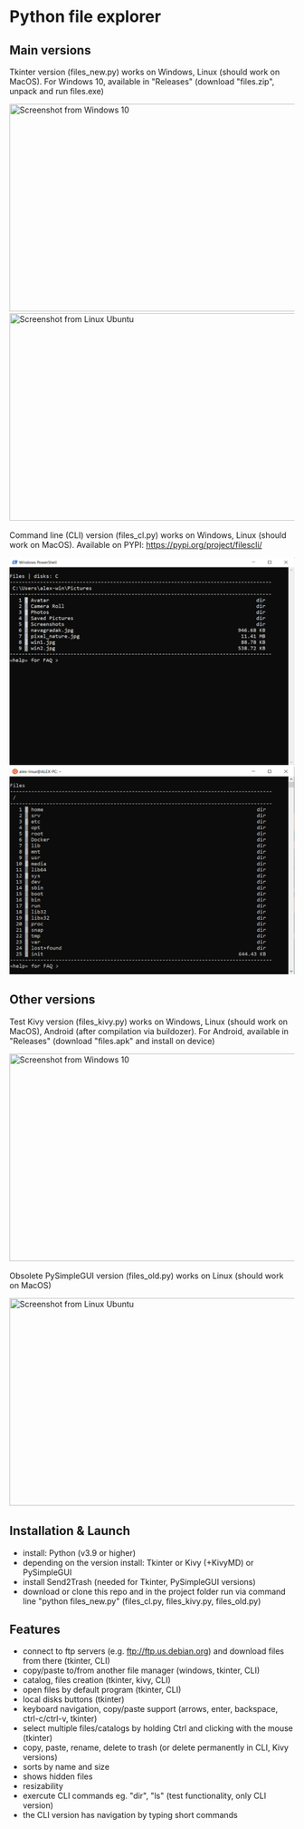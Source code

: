 # Python file explorer

## Main versions

Tkinter version (files_new.py) works on Windows, Linux (should work on MacOS).
For Windows 10, available in "Releases" (download "files.zip", unpack and run files.exe)

<img title="Screenshot from Windows 10" src="https://github.com/lestec-al/files/raw/main/data/pic_new_win.png" width="541" height="366"/>
<img title="Screenshot from Linux Ubuntu" src="https://github.com/lestec-al/files/raw/main/data/pic_new_linux.png" width="541" height="366"/>

Command line (CLI) version (files_cl.py) works on Windows, Linux (should work on MacOS).
Available on PYPI: https://pypi.org/project/filescli/

<img title="Screenshot from Windows 10" src="https://github.com/lestec-al/files/raw/main/data/pic_cl_win.png" width="541" height="366"/>
<img title="Screenshot from Linux (WSL)" src="https://github.com/lestec-al/files/raw/main/data/pic_cl_linux.png" width="541" height="366"/>

## Other versions

Test Kivy version (files_kivy.py) works on Windows, Linux (should work on MacOS), Android (after compilation via buildozer).
For Android, available in "Releases" (download "files.apk" and install on device)

<img title="Screenshot from Windows 10" src="https://github.com/lestec-al/files/raw/main/data/pic_kivy_win.png" width="541" height="366"/>

Obsolete PySimpleGUI version (files_old.py) works on Linux (should work on MacOS)

<img title="Screenshot from Linux Ubuntu" src="https://github.com/lestec-al/files/raw/main/data/pic_old_linux.png" width="541" height="366"/>


## Installation & Launch
- install: Python (v3.9 or higher)
- depending on the version install: Tkinter or Kivy (+KivyMD) or PySimpleGUI
- install Send2Trash (needed for Tkinter, PySimpleGUI versions)
- download or clone this repo and in the project folder run via command line "python files_new.py" (files_cl.py, files_kivy.py, files_old.py)


## Features
- connect to ftp servers (e.g. ftp://ftp.us.debian.org) and download files from there (tkinter, CLI)
- copy/paste to/from another file manager (windows, tkinter, CLI)
- catalog, files creation (tkinter, kivy, CLI)
- open files by default program (tkinter, CLI)
- local disks buttons (tkinter)
- keyboard navigation, copy/paste support (arrows, enter, backspace, ctrl-c/ctrl-v, tkinter)
- select multiple files/catalogs by holding Ctrl and clicking with the mouse (tkinter)
- copy, paste, rename, delete to trash (or delete permanently in CLI, Kivy versions)
- sorts by name and size
- shows hidden files
- resizability
- exercute CLI commands eg. "dir", "ls" (test functionality, only CLI version)
- the CLI version has navigation by typing short commands